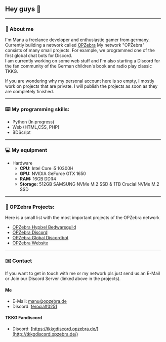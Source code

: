 ## Hey guys 👋

--------------------------------------------------

### 👤 About me

I'm Manu a freelance developer and enthusiastic gamer from germany. Currently building a network called [OPZebra](https://www.opzebra.de/)
My network "OPZebra" consists of many small projects. For example, we programmed one of the first global chat bots for Discord.  
I am currently working on some web stuff and I'm also starting a Discord for the fan community of the German children's book and radio play classic TKKG. 

If you are wondering why my personal account here is so empty, I mostly work on projects that are private.
I will publish the projects as soon as they are completely finished. 

--------------------------

### ⌨️ My programming skills:

- Python (In progress)
- Web (HTML,CSS, PHP)
- BDScript

---------------------------

### 💻 My equipment

* Hardware
  - **CPU:** Intel Core i5 10300H
  - **GPU:** NVIDIA GeForce GTX 1650
  - **RAM:** 16GB DDR4
  - **Storage:** 512GB SAMSUNG NVMe M.2 SSD & 1TB Crucial NVMe M.2 SSD

-----------------------

### 🚧 OPZebra Projects:

Here is a small list with the most important projects of the OPZebra network

- [OPZebra Hypixel Bedwarsguild](http://gilde.opzebra.de/)
- [OPZebra Discord](http://discord.opzebra.de/)
- [OPZebra Global Discordbot](http://global.opzebra.de/)
- [OPZebra Website](https://www.opzebra.de/)

-----------------------

### ✉️ Contact

If you want to get in touch with me or my network pls just send us an E-Mail or Join our Discord Server (linked above in the projects).

#### Me

* E-Mail: [manu@opzebra.de](mailto:manu@opzebra.de)
* Discord: [ferocia#0251](https://discord.com/users/477070826668294155)

#### TKKG Fandiscord

* Discord: [https://tkkgdiscord.opzebra.de/](http://tkkgdiscord.opzebra.de/)
